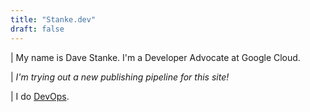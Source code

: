 ```yaml
---
title: "Stanke.dev"
draft: false
---
```


| My name is Dave Stanke. I'm a Developer Advocate at Google Cloud.

| <em>I'm trying out a new publishing pipeline for this site!</em>

| I do [DevOps](https://cloud.google.com/devops/).

